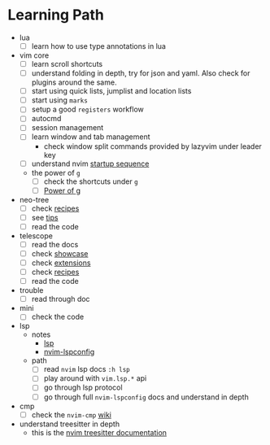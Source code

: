 # Learning Path

- lua
  - [ ] learn how to use type annotations in lua
- vim core
  - [ ] learn scroll shortcuts
  - [ ] understand folding in depth, try for json and yaml. Also check for plugins around the same.
  - [ ] start using quick lists, jumplist and location lists
  - [ ] start using `marks`
  - [ ] setup a good `registers` workflow
  - [ ] autocmd
  - [ ] session management
  - [ ] learn window and tab management
    - check window split commands provided by lazyvim under leader key
  - [ ] understand nvim [startup sequence](https://neovim.io/doc/user/starting.html#initialization)
  - the power of `g`
    - [ ] check the shortcuts under `g`
    - [ ] [Power of g](https://vim.fandom.com/wiki/Power_of_g)
- neo-tree
  - [ ] check [recipes](https://github.com/nvim-neo-tree/neo-tree.nvim/wiki/Recipes)
  - [ ] see [tips](https://github.com/nvim-neo-tree/neo-tree.nvim/wiki/Tips)
  - [ ] read the code
- telescope
  - [ ] read the docs
  - [ ] check [showcase](https://github.com/nvim-telescope/telescope.nvim/wiki/Showcase)
  - [ ] check [extensions](https://github.com/nvim-telescope/telescope.nvim/wiki/Extensions)
  - [ ] check [recipes](https://github.com/nvim-telescope/telescope.nvim/wiki/Configuration-Recipes)
  - [ ] read the code
- trouble
  - [ ] read through doc
- mini
  - [ ] check the code
- lsp
  - notes
    - [lsp](./lsp.md)
    - [nvim-lspconfig](./plugins/nvim-lspconfig.md)
  - path
    - [ ] read `nvim` lsp docs `:h lsp`
    - [ ] play around with `vim.lsp.*` api
    - [ ] go through lsp protocol
    - [ ] go through full `nvim-lspconfig` docs and understand in depth
- cmp
  - [ ] check the `nvim-cmp` [wiki](https://github.com/hrsh7th/nvim-cmp/wiki)
- understand treesitter in depth
  - this is the [nvim treesitter documentation](https://neovim.io/doc/user/treesitter.html)
